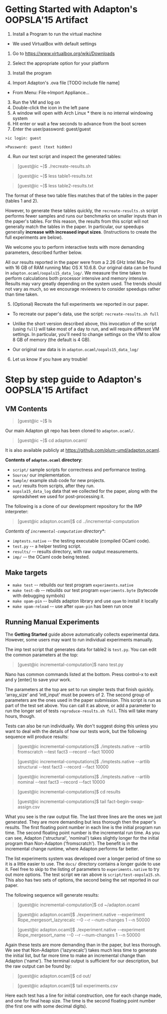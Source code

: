 Getting Started with Adapton's OOPSLA'15 Artifact
=================================================

1. Install a Program to run the virtual machine 
  * We used VirtualBox with default settings
  1. Go to https://www.virtualbox.org/wiki/Downloads
  2. Select the appropriate option for your platform
  3. Install the program

2. Import Adapton's .ova file [TODO include file name]
  * From Menu: File->Import Appliance...

3. Run the VM and log on
  1. Double-click the icon in the left pane
  2. A window will open with Arch Linux
    * there is no internal windowing system
  3. Hit enter or wait a few seconds to advance from the boot screen
  4. Enter the user/password: guest/guest

    >ic login: guest

    >Password: guest (text hidden)

4. Run our test script and inspect the generated tables:

  >[guest@ic ~]$ ./recreate-results.sh

  >[guest@ic ~]$ less table1-results.txt

  >[guest@ic ~]$ less table2-results.txt

 The format of these two table files matches that of the tables in the paper (tables 1 and 2).

 However, to generate these tables quickly, the `recreate-results.sh`
 script performs fewer samples and runs our benchmarks on smaller
 inputs than in the paper's tables.  For this reason, the results from
 this script will not generally match the tables in the paper.  In
 particular, our speedups generally **increase with increased input
 sizes**.  (Instructions to create the full experiments are below).

 We welcome you to perform interactive tests with more demanding
 parameters, described further below.

 All our results reported in the paper were from a 2.26 GHz Intel Mac
 Pro with 16 GB of RAM running Mac OS X 10.6.8. Our original data can
 be found in `adapton.ocaml/oopals15_data_log/`. We measure the time
 taken to perform calculations both processor intensive and memory
 intensive. Results may vary greatly depending on the system used. The
 trends should not vary as much, so we encourage reviewers to consider
 speedups rather than time taken.

5. (Optional) Recreate the full experiments we reported in our paper.

  * To recreate our paper's data, use the script: `recreate-results.sh full`

  * Unlike the short version described above, this invocation of the
    script (using `full`) will take most of a day to run, and will
    require different VM settings.  In particular, you'll need to
    change settings on the VM to allow 8 GB of memory (the default is
    4 GB).

  * Our original raw data is in `adapton.ocaml/oopals15_data_log/`

6. Let us know if you have any trouble!

Step by step guide to Adapton's OOPSLA'15 Artifact
==================================================

VM Contents
------------------

  >[guest@ic ~]$ ls

Our main Adapton git repo has been cloned to `adapton.ocaml/`.

  >[guest@ic ~]$ cd adapton.ocaml/

It is also available publicly at https://github.com/plum-umd/adapton.ocaml.

**Contents of `adapton.ocaml` directory**:
 * `script/` sample scripts for correctness and performance testing.
 * `Source/` our implementation. 
 * `Sample/` example stub code for new projects.
 * `out/`    results from scripts, after they run.
 * `oopsla15_data_log` data that we collected for the paper, along with the spreadsheet we used for post-processing it.

The following is a clone of our development repository for the IMP interpreter:

>[guest@ic adapton.ocaml]$ cd ../incremental-computation

*Contents of `incremental-computation` directory**:

 * `imptests.native` -- the testing executable (compiled OCaml code).
 * `test.py`         -- a helper testing script.
 * `results/`        -- results directory, with raw output measurements.
 * `imp/`            -- the OCaml code being tested.

Make targets
-------------
* `make test`         -- rebuilds our test program `experiments.native`
* `make test-db`      -- rebuilds our test program `experiments.byte` (bytecode with debugging symbols)
* `make opam-pin`     -- builds adapton library and use `opam` to install it locally
* `make opam-reload`  -- use after `opam-pin` has been run once


Running Manual Experiments
--------------------------

The **Getting Started** guide above automatically collects experimental data.  However, some users may want to run individual experiments manually.

The imp test script that generates data for table2 is `test.py`. You can edit the common parameters at the top:
  >[guest@ic incremental-computation]$ nano test.py

Nano has common commands listed at the bottom. Press control-x to exit and y [enter] to save your work.

The parameters at the top are set to run simpler tests that finish quickly. 'array_size' and 'intl_input' must be powers of 2. The second group of parameters are the ones used in the paper submission. This script is run as part of the test set above. You can call it as above, or add a parameter to run the longer set of tests `reproduce-results.sh full`. This will take many hours, though.

Tests can also be run individually. We don't suggest doing this unless you want to deal with the details of how our tests work, but the following sequence will produce results:

  >[guest@ic incremental-computations]$ ./imptests.native --artlib fromscratch --test fact3 --record --fact 10000

  >[guest@ic incremental-computations]$ ./imptests.native --artlib structural --test fact3 --record --fact 10000

  >[guest@ic incremental-computations]$ ./imptests.native --artlib nominal --test fact3 --record --fact 10000

  >[guest@ic incremental-computations]$ cd results

  >[guest@ic incremental-computations]$ tail fact-begin-swap-assign.csv

What you see is the raw output file. The last three lines are the ones we just generated. They are more demanding but less thorough then the paper's results. The first floating point number in each line is the initial program run time. The second floating point number is the incremental run time. As you can see, Adapton ('structural', 'nominal') takes slightly longer for the initial program than Non-Adapton ('fromscratch'). The benefit is in the incremental change runtime, where Adapton performs far better.

The list experiments system was developed over a longer period of time so it is a little easier to use. The `docs/` directory contains a longer guide to use it. Feel free to skip to the listing of parameters to `experiments.native` to try out more options. The test script we ran above is `script/test-oopsla15.sh`. This also has two sets of options, the second being the set reported in our paper.

The following sequence will generate results:

  >[guest@ic incremental-computation]$ cd ~/adapton.ocaml

  >[guest@ic adapton.ocaml]$ ./experiment.native --experiment Rope_mergesort_lazyrecalc --0 --r --num-changes 1 --n 50000

  >[guest@ic adapton.ocaml]$ ./experiment.native --experiment Rope_mergesort_name --0 --r --num-changes 1 --n 50000

Again these tests are more demanding than in the paper, but less thorough. We see that Non-Adapton ('lazyrecalc') takes much less time to generate the initial list, but far more time to make an incremental change than Adapton ('name'). The terminal output is sufficient for our description, but the raw output can be found by:

  >[guest@ic adapton.ocaml]$ cd out/

  >[guest@ic adapton.ocaml]$ tail experiments.csv

Here each test has a line for initial construction, one for each change made, and one for final heap size. The time is the second floating point number (the first one with some decimal digits).
